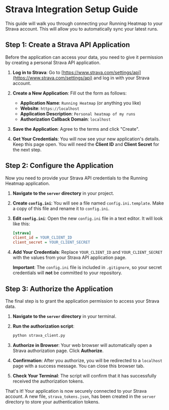 # Strava Integration Setup Guide

This guide will walk you through connecting your Running Heatmap to your Strava account. This will allow you to automatically sync your latest runs.

## Step 1: Create a Strava API Application

Before the application can access your data, you need to give it permission by creating a personal Strava API application.

1.  **Log in to Strava**: Go to [https://www.strava.com/settings/api](https://www.strava.com/settings/api) and log in with your Strava account.

2.  **Create a New Application**: Fill out the form as follows:
    *   **Application Name**: `Running Heatmap` (or anything you like)
    *   **Website**: `https://localhost`
    *   **Application Description**: `Personal heatmap of my runs`
    *   **Authorization Callback Domain**: `localhost`

3.  **Save the Application**: Agree to the terms and click "Create".

4.  **Get Your Credentials**: You will now see your new application's details. Keep this page open. You will need the **Client ID** and **Client Secret** for the next step.

## Step 2: Configure the Application

Now you need to provide your Strava API credentials to the Running Heatmap application.

1.  **Navigate to the `server` directory** in your project.

2.  **Create `config.ini`**: You will see a file named `config.ini.template`. Make a copy of this file and rename it to `config.ini`.

3.  **Edit `config.ini`**: Open the new `config.ini` file in a text editor. It will look like this:

    ```ini
    [strava]
    client_id = YOUR_CLIENT_ID
    client_secret = YOUR_CLIENT_SECRET
    ```

4.  **Add Your Credentials**: Replace `YOUR_CLIENT_ID` and `YOUR_CLIENT_SECRET` with the values from your Strava API application page.

    **Important**: The `config.ini` file is included in `.gitignore`, so your secret credentials will **not** be committed to your repository.

## Step 3: Authorize the Application

The final step is to grant the application permission to access your Strava data.

1.  **Navigate to the `server` directory** in your terminal.

2.  **Run the authorization script**:

    ```bash
    python strava_client.py
    ```

3.  **Authorize in Browser**: Your web browser will automatically open a Strava authorization page. Click **Authorize**.

4.  **Confirmation**: After you authorize, you will be redirected to a `localhost` page with a success message. You can close this browser tab.

5.  **Check Your Terminal**: The script will confirm that it has successfully received the authorization tokens.

That's it! Your application is now securely connected to your Strava account. A new file, `strava_tokens.json`, has been created in the `server` directory to store your authentication tokens.
